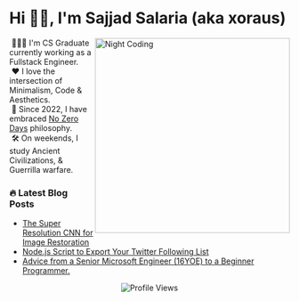 <h1 align="left">Hi 👋🏻, I'm Sajjad Salaria (aka xoraus)</h1> 

<img alt="Night Coding" src="https://cdn.dribbble.com/users/626327/screenshots/2913306/media/cdff5a5b7c68885d330ef7b7a7c7e19b.gif" width="350" align="right"/>
   
&nbsp;👨🏻‍💻 I'm CS Graduate currently working as a Fullstack Engineer.\
&nbsp;❤️ I love the intersection of Minimalism, Code & Aesthetics.\
&nbsp;🚀 Since 2022, I have embraced [No Zero Days](#) philosophy.\
&nbsp;🛠️ On weekends, I study Ancient Civilizations, & Guerrilla warfare.
   
<h3> 🔥 Latest Blog Posts </h3>
<!-- Blog:START -->

- [The Super Resolution CNN for Image Restoration](https://medium.com/p/ff1e8420d846)
- [Node.js Script to Export Your Twitter Following List](https://xoraus.medium.com/how-to-export-your-twitter-following-list-to-a-csv-file-d3228d7d5650)
- [Advice from a Senior Microsoft Engineer (16YOE) to a Beginner Programmer.](https://xoraus.hashnode.dev/breaking-into-the-big-leagues-tips-from-senior-software-engineer-at-microsoft-16-yoe)

<div align="center">
   
![Profile Views](https://komarev.com/ghpvc/?username=xoraus&style=for-the-badge) 

</div>
